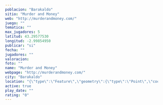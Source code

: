 ```yaml
---
poblacion: "Barakaldo"
sitio: "Murder and Money"
web: "http://murderandmoney.com/"
juego: ""
tematica: ""
max_jugadores: 5
latitud: 43.29577530
longitud: -2.99854950
publicar: "si"
fecha: ""
jugadores: ""
valoracion: 
foto: ""
name: "Murder and Money"
webpage: "http://murderandmoney.com/"
city: "Barakaldo"
location: "{\"type\":\"Feature\",\"geometry\":{\"type\":\"Point\",\"coordinates\":[-2.9985495,43.2957753]}}"
active: true
play_date: ""
rating: "0"
---
```

